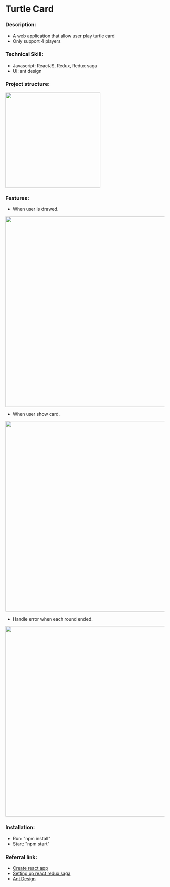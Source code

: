 # Turtle Card
### Description:
* A web application that allow user play turtle card
* Only support 4 players

### Technical Skill:
* Javascript: ReactJS, Redux, Redux saga
* UI: ant design 

### Project structure:
<img src='https://i.imgur.com/X3yJUAG.png' width="300">

### Features:
* When user is drawed.

<img src='https://i.imgur.com/HLUlQ9P.png' width="600">

* When user show card.

<img src='https://i.imgur.com/7ZlZxVt.png' width="600">


* Handle error when each round ended.

<img src='https://i.imgur.com/OSLcD45.png' width="600">



### Installation:
* Run: "npm install"
* Start: "npm start"

### Referral link:
- [Create react app](https://reactjs.org/docs/create-a-new-react-app.html)
- [Setting up react redux saga](https://hackernoon.com/redux-saga-tutorial-for-beginners-and-dog-lovers-aa69a17db645)
- [Ant Design](https://ant.design/)


